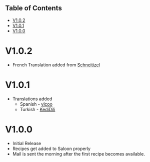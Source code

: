 
## Table of Contents
<!-- TOC -->

- [V1.0.2](#v102)
- [V1.0.1](#v101)
- [V1.0.0](#v100)

<!-- /TOC -->

# V1.0.2
* French Translation added from [Schneitizel](https://github.com/Schneitizel) 

# V1.0.1
* Translations added
  * Spanish - [vlcoo](https://github.com/vlcoo)
  * Turkish - [KediDili](https://github.com/KediDili)
# V1.0.0
* Initial Release
* Recipes get added to Saloon properly
* Mail is sent the morning after the first recipe becomes available. 